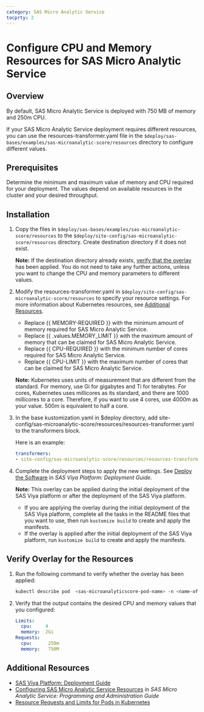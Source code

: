 ```yaml
---
category: SAS Micro Analytic Service
tocprty: 2
---
```


# Configure CPU and Memory Resources for SAS Micro Analytic Service

## Overview

By default, SAS Micro Analytic Service is deployed with 750 MB of memory and 250m CPU.

If your SAS Micro Analytic Service deployment requires different resources, you can use the resources-transformer.yaml file in the `$deploy/sas-bases/examples/sas-microanalytic-score/resources` directory to configure different values.

## Prerequisites

Determine the minimum and maximum value of memory and CPU required for your deployment. The values depend on available resources in the cluster and your desired throughput.

## Installation

1. Copy the files in `$deploy/sas-bases/examples/sas-microanalytic-score/resources` to the `$deploy/site-config/sas-microanalytic-score/resources` directory. Create destination directory if it does not exist.

   **Note:** If the destination directory already exists, [verify that the overlay](#verify-overlay-for-the-resources) has been applied. 
   You do not need to take any further actions, unless you want to change the CPU and memory parameters to different values.

2. Modify the resources-transformer.yaml in `$deploy/site-config/sas-microanalytic-score/resources` to specify your resource settings. For more information about Kubernetes resources, see [Additional Resources](#additional-resources).

   * Replace {{ MEMORY-REQUIRED }} with the minimum amount of memory required for SAS Micro Analytic Service.
   * Replace {{ .values.MEMORY_LIMIT }} with the maximum amount of memory that can be claimed for SAS Micro Analytic Service.
   * Replace {{ CPU-REQUIRED }} with the minimum number of cores required for SAS Micro Analytic Service.
   * Replace {{ CPU-LIMIT }} with the maximum number of cores that can be claimed for SAS Micro Analytic Service.
 
   **Note:** Kubernetes uses units of measurement that are different from the standard. For memory, use Gi for gigabytes and Ti for terabytes. For cores, Kubernetes uses millicores as its standard, and there are 1000 millicores to a core. Therefore, if you want to use 4 cores, use 4000m as your value. 500m is equivalent to half a core.

3. In the base kustomization.yaml in $deploy directory, add site-config/sas-microanalytic-score/resources/resources-transformer.yaml to the transformers block.

   Here is an example:

   ```yaml
   transformers:
   - site-config/sas-microanalytic-score/resources/resources-transformer.yaml
   ```

4. Complete the deployment steps to apply the new settings. See [Deploy the Software](http://documentation.sas.com/?cdcId=itopscdc&cdcVersion=default&docsetId=dplyml0phy0dkr&docsetTarget=p127f6y30iimr6n17x2xe9vlt54q.htm) in _SAS Viya Platform: Deployment Guide_.

   **Note:** This overlay can be applied during the initial deployment of the SAS Viya platform or after the deployment of the SAS Viya platform.
   
   * If you are applying the overlay during the initial deployment of the SAS Viya platform, complete all the tasks in the README files that you want to use, then run `kustomize build` to create and apply the manifests. 
   * If the overlay is applied after the initial deployment of the SAS Viya platform, run `kustomize build` to create and apply the manifests.  
           
## Verify Overlay for the Resources

1. Run the following command to verify whether the overlay has been applied:

   ```sh
   kubectl describe pod  <sas-microanalyticscore-pod-name> -n <name-of-namespace>
   ```
   
2. Verify that the output contains the desired CPU and memory values that you configured:
    
   ```yaml
   Limits:
     cpu:     4
     memory:  2Gi
   Requests:
     cpu:      250m
     memory:   750M
   ```

## Additional Resources

* [SAS Viya Platform: Deployment Guide](http://documentation.sas.com/?cdcId=itopscdc&cdcVersion=default&docsetId=dplyml0phy0dkr&docsetTarget=titlepage.htm)
* [Configuring SAS Micro Analytic Service Resources](http://documentation.sas.com/?cdcId=mascdc&cdcVersion=default&docsetId=masag&docsetTarget=n0xhk2rkiy2ku1n163otwgddvxra.htm) in _SAS Micro Analytic Service: Programming and Administration Guide_
* [Resource Requests and Limits for Pods in Kubernetes](https://kubernetes.io/docs/concepts/configuration/manage-resources-containers/#requests-and-limits)